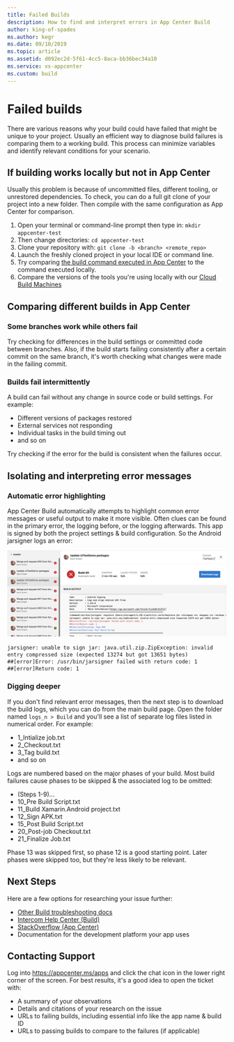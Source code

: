 ```yaml
---
title: Failed Builds
description: How to find and interpret errors in App Center Build
author: king-of-spades
ms.author: kegr
ms.date: 09/10/2019 
ms.topic: article 
ms.assetid: d092ec2d-5f61-4cc5-8aca-bb36bec34a10
ms.service: vs-appcenter 
ms.custom: build
---
```


# Failed builds
There are various reasons why your build could have failed that might be unique to your project. Usually an efficient way to diagnose build failures is comparing them to a working build. This process can minimize variables and identify relevant conditions for your scenario. 

## If building works locally but not in App Center
Usually this problem is because of uncommitted files, different tooling, or unrestored dependencies. To check, you can do a full git clone of your project into a new folder. Then compile with the same configuration as App Center for comparison. 

1. Open your terminal or command-line prompt then type in: `mkdir appcenter-test`
2. Then change directories: `cd appcenter-test`
3. Clone your repository with: `git clone -b <branch> <remote_repo>`
4. Launch the freshly cloned project in your local IDE or command line. 
5. Try comparing [the build command executed in App Center](https://intercom.help/appcenter/build/how-to-find-your-build-command-in-app-center) to the command executed locally. 
6. Compare the versions of the tools you're using locally with our [Cloud Build Machines](~/build/software.md)

## Comparing different builds in App Center
### Some branches work while others fail
Try checking for differences in the build settings or committed code between branches. Also, if the build starts failing consistently after a certain commit on the same branch, it's worth checking what changes were made in the failing commit.

### Builds fail intermittently
A build can fail without any change in source code or build settings. For example:
- Different versions of packages restored
- External services not responding
- Individual tasks in the build timing out
- and so on

Try checking if the error for the build is consistent when the failures occur. 

## Isolating and interpreting error messages
### Automatic error highlighting
App Center Build automatically attempts to highlight common error messages or useful output to make it more visible. Often clues can be found in the primary error, the logging before, or the logging afterwards. This app is signed by both the project settings & build configuration. So the Android jarsigner logs an error:

![Screenshot of highlighted error](images/errorlog.png)

```
jarsigner: unable to sign jar: java.util.zip.ZipException: invalid entry compressed size (expected 13274 but got 13651 bytes)
##[error]Error: /usr/bin/jarsigner failed with return code: 1
##[error]Return code: 1
```

### Digging deeper
If you don't find relevant error messages, then the next step is to download the build logs, which you can do from the main build page. Open the folder named `logs_n > Build` and you'll see a list of separate log files listed in numerical order. For example:

- 1_Intialize job.txt
- 2_Checkout.txt
- 3_Tag build.txt
- and so on 

Logs are numbered based on the major phases of your build. Most build failures cause phases to be skipped & the associated log to be omitted:

- (Steps 1-9)...
- 10_Pre Build Script.txt
- 11_Build Xamarin.Android project.txt
- 12_Sign APK.txt
- 15_Post Build Script.txt
- 20_Post-job Checkout.txt
- 21_Finalize Job.txt

Phase 13 was skipped first, so phase 12 is a good starting point. Later phases were skipped too, but they're less likely to be relevant.

## Next Steps
Here are a few options for researching your issue further:

- [Other Build troubleshooting docs](~/build/troubleshooting/index.md)
- [Intercom Help Center (Build)](https://intercom.help/appcenter/en/collections/206279-build)
- [StackOverflow (App Center)](https://stackoverflow.com/questions/tagged/visual-studio-app-center)
- Documentation for the development platform your app uses

## Contacting Support
Log into https://appcenter.ms/apps and click the chat icon in the lower right corner of the screen. For best results, it's a good idea to open the ticket with:

- A summary of your observations
- Details and citations of your research on the issue
- URLs to failing builds, including essential info like the app name & build ID
- URLs to passing builds to compare to the failures (if applicable)
